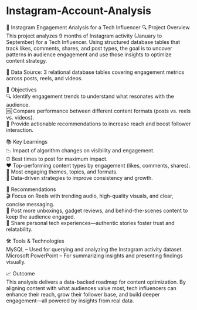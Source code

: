 # Instagram-Account-Analysis
🚀 Instagram Engagement Analysis for a Tech Influencer
🔍 Project Overview
This project analyzes 9 months of Instagram activity (January to September) for a Tech Influencer. Using structured database tables that track likes, comments, shares, and post types, the goal is to uncover patterns in audience engagement and use those insights to optimize content strategy.

📁 Data Source: 3 relational database tables covering engagement metrics across posts, reels, and videos.

🎯 Objectives  
🔍 Identify engagement trends to understand what resonates with the audience.  
🆚 Compare performance between different content formats (posts vs. reels vs. videos).  
🚀 Provide actionable recommendations to increase reach and boost follower interaction.  

📚 Key Learnings  
📉 Impact of algorithm changes on visibility and engagement.  
⏰ Best times to post for maximum impact.  
❤️ Top-performing content types by engagement (likes, comments, shares).  
📝 Most engaging themes, topics, and formats.  
🧠 Data-driven strategies to improve consistency and growth.  

📌 Recommendations  
🎬 Focus on Reels with trending audio, high-quality visuals, and clear, concise messaging.  
🎥 Post more unboxings, gadget reviews, and behind-the-scenes content to keep the audience engaged.  
💬 Share personal tech experiences—authentic stories foster trust and relatability.  

🛠️ Tools & Technologies  
MySQL – Used for querying and analyzing the Instagram activity dataset.  
Microsoft PowerPoint – For summarizing insights and presenting findings visually.  

📈 Outcome  
This analysis delivers a data-backed roadmap for content optimization. By aligning content with what audiences value most, tech influencers can enhance their reach, grow their follower base, and build deeper engagement—all powered by insights from real data.  
